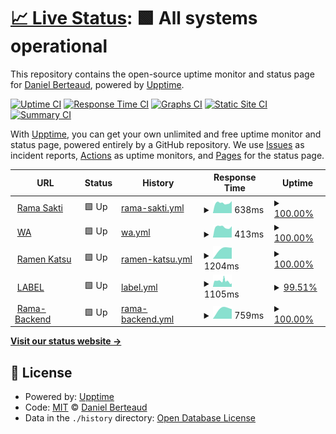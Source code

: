 # [📈 Live Status](https://dani.github.io/up): <!--live status--> **🟩 All systems operational**

This repository contains the open-source uptime monitor and status page for [Daniel Berteaud](https://www.ehtrace.com), powered by [Upptime](https://github.com/upptime/upptime).

[![Uptime CI](https://github.com/dani/up/workflows/Uptime%20CI/badge.svg)](https://github.com/dani/up/actions?query=workflow%3A%22Uptime+CI%22)
[![Response Time CI](https://github.com/dani/up/workflows/Response%20Time%20CI/badge.svg)](https://github.com/dani/up/actions?query=workflow%3A%22Response+Time+CI%22)
[![Graphs CI](https://github.com/dani/up/workflows/Graphs%20CI/badge.svg)](https://github.com/dani/up/actions?query=workflow%3A%22Graphs+CI%22)
[![Static Site CI](https://github.com/dani/up/workflows/Static%20Site%20CI/badge.svg)](https://github.com/dani/up/actions?query=workflow%3A%22Static+Site+CI%22)
[![Summary CI](https://github.com/dani/up/workflows/Summary%20CI/badge.svg)](https://github.com/dani/up/actions?query=workflow%3A%22Summary+CI%22)

With [Upptime](https://upptime.js.org), you can get your own unlimited and free uptime monitor and status page, powered entirely by a GitHub repository. We use [Issues](https://github.com/dani/up/issues) as incident reports, [Actions](https://github.com/dani/up/actions) as uptime monitors, and [Pages](https://dani.github.io/up) for the status page.

<!--start: status pages-->
<!-- This summary is generated by Upptime (https://github.com/upptime/upptime) -->
<!-- Do not edit this manually, your changes will be overwritten -->
<!-- prettier-ignore -->
| URL | Status | History | Response Time | Uptime |
| --- | ------ | ------- | ------------- | ------ |
| <img alt="" src="https://icons.duckduckgo.com/ip3/www.ramasakti.com.ico" height="13"> [Rama Sakti](https://www.ramasakti.com) | 🟩 Up | [rama-sakti.yml](https://github.com/danichrisd/up/commits/HEAD/history/rama-sakti.yml) | <details><summary><img alt="Response time graph" src="./graphs/rama-sakti/response-time-week.png" height="20"> 638ms</summary><br><a href="https://danichrisd.github.io/up/history/rama-sakti"><img alt="Response time 634" src="https://img.shields.io/endpoint?url=https%3A%2F%2Fraw.githubusercontent.com%2Fdanichrisd%2Fup%2FHEAD%2Fapi%2Frama-sakti%2Fresponse-time.json"></a><br><a href="https://danichrisd.github.io/up/history/rama-sakti"><img alt="24-hour response time 686" src="https://img.shields.io/endpoint?url=https%3A%2F%2Fraw.githubusercontent.com%2Fdanichrisd%2Fup%2FHEAD%2Fapi%2Frama-sakti%2Fresponse-time-day.json"></a><br><a href="https://danichrisd.github.io/up/history/rama-sakti"><img alt="7-day response time 638" src="https://img.shields.io/endpoint?url=https%3A%2F%2Fraw.githubusercontent.com%2Fdanichrisd%2Fup%2FHEAD%2Fapi%2Frama-sakti%2Fresponse-time-week.json"></a><br><a href="https://danichrisd.github.io/up/history/rama-sakti"><img alt="30-day response time 634" src="https://img.shields.io/endpoint?url=https%3A%2F%2Fraw.githubusercontent.com%2Fdanichrisd%2Fup%2FHEAD%2Fapi%2Frama-sakti%2Fresponse-time-month.json"></a><br><a href="https://danichrisd.github.io/up/history/rama-sakti"><img alt="1-year response time 634" src="https://img.shields.io/endpoint?url=https%3A%2F%2Fraw.githubusercontent.com%2Fdanichrisd%2Fup%2FHEAD%2Fapi%2Frama-sakti%2Fresponse-time-year.json"></a></details> | <details><summary><a href="https://danichrisd.github.io/up/history/rama-sakti">100.00%</a></summary><a href="https://danichrisd.github.io/up/history/rama-sakti"><img alt="All-time uptime 99.75%" src="https://img.shields.io/endpoint?url=https%3A%2F%2Fraw.githubusercontent.com%2Fdanichrisd%2Fup%2FHEAD%2Fapi%2Frama-sakti%2Fuptime.json"></a><br><a href="https://danichrisd.github.io/up/history/rama-sakti"><img alt="24-hour uptime 100.00%" src="https://img.shields.io/endpoint?url=https%3A%2F%2Fraw.githubusercontent.com%2Fdanichrisd%2Fup%2FHEAD%2Fapi%2Frama-sakti%2Fuptime-day.json"></a><br><a href="https://danichrisd.github.io/up/history/rama-sakti"><img alt="7-day uptime 100.00%" src="https://img.shields.io/endpoint?url=https%3A%2F%2Fraw.githubusercontent.com%2Fdanichrisd%2Fup%2FHEAD%2Fapi%2Frama-sakti%2Fuptime-week.json"></a><br><a href="https://danichrisd.github.io/up/history/rama-sakti"><img alt="30-day uptime 99.75%" src="https://img.shields.io/endpoint?url=https%3A%2F%2Fraw.githubusercontent.com%2Fdanichrisd%2Fup%2FHEAD%2Fapi%2Frama-sakti%2Fuptime-month.json"></a><br><a href="https://danichrisd.github.io/up/history/rama-sakti"><img alt="1-year uptime 99.75%" src="https://img.shields.io/endpoint?url=https%3A%2F%2Fraw.githubusercontent.com%2Fdanichrisd%2Fup%2FHEAD%2Fapi%2Frama-sakti%2Fuptime-year.json"></a></details>
| <img alt="" src="https://icons.duckduckgo.com/ip3/178.128.124.119.ico" height="13"> [WA](http://178.128.124.119:1680/) | 🟩 Up | [wa.yml](https://github.com/danichrisd/up/commits/HEAD/history/wa.yml) | <details><summary><img alt="Response time graph" src="./graphs/wa/response-time-week.png" height="20"> 413ms</summary><br><a href="https://danichrisd.github.io/up/history/wa"><img alt="Response time 416" src="https://img.shields.io/endpoint?url=https%3A%2F%2Fraw.githubusercontent.com%2Fdanichrisd%2Fup%2FHEAD%2Fapi%2Fwa%2Fresponse-time.json"></a><br><a href="https://danichrisd.github.io/up/history/wa"><img alt="24-hour response time 395" src="https://img.shields.io/endpoint?url=https%3A%2F%2Fraw.githubusercontent.com%2Fdanichrisd%2Fup%2FHEAD%2Fapi%2Fwa%2Fresponse-time-day.json"></a><br><a href="https://danichrisd.github.io/up/history/wa"><img alt="7-day response time 413" src="https://img.shields.io/endpoint?url=https%3A%2F%2Fraw.githubusercontent.com%2Fdanichrisd%2Fup%2FHEAD%2Fapi%2Fwa%2Fresponse-time-week.json"></a><br><a href="https://danichrisd.github.io/up/history/wa"><img alt="30-day response time 416" src="https://img.shields.io/endpoint?url=https%3A%2F%2Fraw.githubusercontent.com%2Fdanichrisd%2Fup%2FHEAD%2Fapi%2Fwa%2Fresponse-time-month.json"></a><br><a href="https://danichrisd.github.io/up/history/wa"><img alt="1-year response time 416" src="https://img.shields.io/endpoint?url=https%3A%2F%2Fraw.githubusercontent.com%2Fdanichrisd%2Fup%2FHEAD%2Fapi%2Fwa%2Fresponse-time-year.json"></a></details> | <details><summary><a href="https://danichrisd.github.io/up/history/wa">100.00%</a></summary><a href="https://danichrisd.github.io/up/history/wa"><img alt="All-time uptime 95.99%" src="https://img.shields.io/endpoint?url=https%3A%2F%2Fraw.githubusercontent.com%2Fdanichrisd%2Fup%2FHEAD%2Fapi%2Fwa%2Fuptime.json"></a><br><a href="https://danichrisd.github.io/up/history/wa"><img alt="24-hour uptime 100.00%" src="https://img.shields.io/endpoint?url=https%3A%2F%2Fraw.githubusercontent.com%2Fdanichrisd%2Fup%2FHEAD%2Fapi%2Fwa%2Fuptime-day.json"></a><br><a href="https://danichrisd.github.io/up/history/wa"><img alt="7-day uptime 100.00%" src="https://img.shields.io/endpoint?url=https%3A%2F%2Fraw.githubusercontent.com%2Fdanichrisd%2Fup%2FHEAD%2Fapi%2Fwa%2Fuptime-week.json"></a><br><a href="https://danichrisd.github.io/up/history/wa"><img alt="30-day uptime 95.99%" src="https://img.shields.io/endpoint?url=https%3A%2F%2Fraw.githubusercontent.com%2Fdanichrisd%2Fup%2FHEAD%2Fapi%2Fwa%2Fuptime-month.json"></a><br><a href="https://danichrisd.github.io/up/history/wa"><img alt="1-year uptime 95.99%" src="https://img.shields.io/endpoint?url=https%3A%2F%2Fraw.githubusercontent.com%2Fdanichrisd%2Fup%2FHEAD%2Fapi%2Fwa%2Fuptime-year.json"></a></details>
| <img alt="" src="https://icons.duckduckgo.com/ip3/systemalpha.net.ico" height="13"> [Ramen Katsu](https://systemalpha.net/ramenkatsu) | 🟩 Up | [ramen-katsu.yml](https://github.com/danichrisd/up/commits/HEAD/history/ramen-katsu.yml) | <details><summary><img alt="Response time graph" src="./graphs/ramen-katsu/response-time-week.png" height="20"> 1204ms</summary><br><a href="https://danichrisd.github.io/up/history/ramen-katsu"><img alt="Response time 1204" src="https://img.shields.io/endpoint?url=https%3A%2F%2Fraw.githubusercontent.com%2Fdanichrisd%2Fup%2FHEAD%2Fapi%2Framen-katsu%2Fresponse-time.json"></a><br><a href="https://danichrisd.github.io/up/history/ramen-katsu"><img alt="24-hour response time 1204" src="https://img.shields.io/endpoint?url=https%3A%2F%2Fraw.githubusercontent.com%2Fdanichrisd%2Fup%2FHEAD%2Fapi%2Framen-katsu%2Fresponse-time-day.json"></a><br><a href="https://danichrisd.github.io/up/history/ramen-katsu"><img alt="7-day response time 1204" src="https://img.shields.io/endpoint?url=https%3A%2F%2Fraw.githubusercontent.com%2Fdanichrisd%2Fup%2FHEAD%2Fapi%2Framen-katsu%2Fresponse-time-week.json"></a><br><a href="https://danichrisd.github.io/up/history/ramen-katsu"><img alt="30-day response time 1204" src="https://img.shields.io/endpoint?url=https%3A%2F%2Fraw.githubusercontent.com%2Fdanichrisd%2Fup%2FHEAD%2Fapi%2Framen-katsu%2Fresponse-time-month.json"></a><br><a href="https://danichrisd.github.io/up/history/ramen-katsu"><img alt="1-year response time 1204" src="https://img.shields.io/endpoint?url=https%3A%2F%2Fraw.githubusercontent.com%2Fdanichrisd%2Fup%2FHEAD%2Fapi%2Framen-katsu%2Fresponse-time-year.json"></a></details> | <details><summary><a href="https://danichrisd.github.io/up/history/ramen-katsu">100.00%</a></summary><a href="https://danichrisd.github.io/up/history/ramen-katsu"><img alt="All-time uptime 100.00%" src="https://img.shields.io/endpoint?url=https%3A%2F%2Fraw.githubusercontent.com%2Fdanichrisd%2Fup%2FHEAD%2Fapi%2Framen-katsu%2Fuptime.json"></a><br><a href="https://danichrisd.github.io/up/history/ramen-katsu"><img alt="24-hour uptime 100.00%" src="https://img.shields.io/endpoint?url=https%3A%2F%2Fraw.githubusercontent.com%2Fdanichrisd%2Fup%2FHEAD%2Fapi%2Framen-katsu%2Fuptime-day.json"></a><br><a href="https://danichrisd.github.io/up/history/ramen-katsu"><img alt="7-day uptime 100.00%" src="https://img.shields.io/endpoint?url=https%3A%2F%2Fraw.githubusercontent.com%2Fdanichrisd%2Fup%2FHEAD%2Fapi%2Framen-katsu%2Fuptime-week.json"></a><br><a href="https://danichrisd.github.io/up/history/ramen-katsu"><img alt="30-day uptime 100.00%" src="https://img.shields.io/endpoint?url=https%3A%2F%2Fraw.githubusercontent.com%2Fdanichrisd%2Fup%2FHEAD%2Fapi%2Framen-katsu%2Fuptime-month.json"></a><br><a href="https://danichrisd.github.io/up/history/ramen-katsu"><img alt="1-year uptime 100.00%" src="https://img.shields.io/endpoint?url=https%3A%2F%2Fraw.githubusercontent.com%2Fdanichrisd%2Fup%2FHEAD%2Fapi%2Framen-katsu%2Fuptime-year.json"></a></details>
| <img alt="" src="https://icons.duckduckgo.com/ip3/systemalpha.net.ico" height="13"> [LABEL](https://systemalpha.net/label) | 🟩 Up | [label.yml](https://github.com/danichrisd/up/commits/HEAD/history/label.yml) | <details><summary><img alt="Response time graph" src="./graphs/label/response-time-week.png" height="20"> 1105ms</summary><br><a href="https://danichrisd.github.io/up/history/label"><img alt="Response time 1089" src="https://img.shields.io/endpoint?url=https%3A%2F%2Fraw.githubusercontent.com%2Fdanichrisd%2Fup%2FHEAD%2Fapi%2Flabel%2Fresponse-time.json"></a><br><a href="https://danichrisd.github.io/up/history/label"><img alt="24-hour response time 604" src="https://img.shields.io/endpoint?url=https%3A%2F%2Fraw.githubusercontent.com%2Fdanichrisd%2Fup%2FHEAD%2Fapi%2Flabel%2Fresponse-time-day.json"></a><br><a href="https://danichrisd.github.io/up/history/label"><img alt="7-day response time 1105" src="https://img.shields.io/endpoint?url=https%3A%2F%2Fraw.githubusercontent.com%2Fdanichrisd%2Fup%2FHEAD%2Fapi%2Flabel%2Fresponse-time-week.json"></a><br><a href="https://danichrisd.github.io/up/history/label"><img alt="30-day response time 1089" src="https://img.shields.io/endpoint?url=https%3A%2F%2Fraw.githubusercontent.com%2Fdanichrisd%2Fup%2FHEAD%2Fapi%2Flabel%2Fresponse-time-month.json"></a><br><a href="https://danichrisd.github.io/up/history/label"><img alt="1-year response time 1089" src="https://img.shields.io/endpoint?url=https%3A%2F%2Fraw.githubusercontent.com%2Fdanichrisd%2Fup%2FHEAD%2Fapi%2Flabel%2Fresponse-time-year.json"></a></details> | <details><summary><a href="https://danichrisd.github.io/up/history/label">99.51%</a></summary><a href="https://danichrisd.github.io/up/history/label"><img alt="All-time uptime 86.11%" src="https://img.shields.io/endpoint?url=https%3A%2F%2Fraw.githubusercontent.com%2Fdanichrisd%2Fup%2FHEAD%2Fapi%2Flabel%2Fuptime.json"></a><br><a href="https://danichrisd.github.io/up/history/label"><img alt="24-hour uptime 100.00%" src="https://img.shields.io/endpoint?url=https%3A%2F%2Fraw.githubusercontent.com%2Fdanichrisd%2Fup%2FHEAD%2Fapi%2Flabel%2Fuptime-day.json"></a><br><a href="https://danichrisd.github.io/up/history/label"><img alt="7-day uptime 99.51%" src="https://img.shields.io/endpoint?url=https%3A%2F%2Fraw.githubusercontent.com%2Fdanichrisd%2Fup%2FHEAD%2Fapi%2Flabel%2Fuptime-week.json"></a><br><a href="https://danichrisd.github.io/up/history/label"><img alt="30-day uptime 86.11%" src="https://img.shields.io/endpoint?url=https%3A%2F%2Fraw.githubusercontent.com%2Fdanichrisd%2Fup%2FHEAD%2Fapi%2Flabel%2Fuptime-month.json"></a><br><a href="https://danichrisd.github.io/up/history/label"><img alt="1-year uptime 86.11%" src="https://img.shields.io/endpoint?url=https%3A%2F%2Fraw.githubusercontent.com%2Fdanichrisd%2Fup%2FHEAD%2Fapi%2Flabel%2Fuptime-year.json"></a></details>
| <img alt="" src="https://icons.duckduckgo.com/ip3/systemalpha.net.ico" height="13"> [Rama-Backend](https://systemalpha.net/ramasakti) | 🟩 Up | [rama-backend.yml](https://github.com/danichrisd/up/commits/HEAD/history/rama-backend.yml) | <details><summary><img alt="Response time graph" src="./graphs/rama-backend/response-time-week.png" height="20"> 759ms</summary><br><a href="https://danichrisd.github.io/up/history/rama-backend"><img alt="Response time 759" src="https://img.shields.io/endpoint?url=https%3A%2F%2Fraw.githubusercontent.com%2Fdanichrisd%2Fup%2FHEAD%2Fapi%2Frama-backend%2Fresponse-time.json"></a><br><a href="https://danichrisd.github.io/up/history/rama-backend"><img alt="24-hour response time 759" src="https://img.shields.io/endpoint?url=https%3A%2F%2Fraw.githubusercontent.com%2Fdanichrisd%2Fup%2FHEAD%2Fapi%2Frama-backend%2Fresponse-time-day.json"></a><br><a href="https://danichrisd.github.io/up/history/rama-backend"><img alt="7-day response time 759" src="https://img.shields.io/endpoint?url=https%3A%2F%2Fraw.githubusercontent.com%2Fdanichrisd%2Fup%2FHEAD%2Fapi%2Frama-backend%2Fresponse-time-week.json"></a><br><a href="https://danichrisd.github.io/up/history/rama-backend"><img alt="30-day response time 759" src="https://img.shields.io/endpoint?url=https%3A%2F%2Fraw.githubusercontent.com%2Fdanichrisd%2Fup%2FHEAD%2Fapi%2Frama-backend%2Fresponse-time-month.json"></a><br><a href="https://danichrisd.github.io/up/history/rama-backend"><img alt="1-year response time 759" src="https://img.shields.io/endpoint?url=https%3A%2F%2Fraw.githubusercontent.com%2Fdanichrisd%2Fup%2FHEAD%2Fapi%2Frama-backend%2Fresponse-time-year.json"></a></details> | <details><summary><a href="https://danichrisd.github.io/up/history/rama-backend">100.00%</a></summary><a href="https://danichrisd.github.io/up/history/rama-backend"><img alt="All-time uptime 100.00%" src="https://img.shields.io/endpoint?url=https%3A%2F%2Fraw.githubusercontent.com%2Fdanichrisd%2Fup%2FHEAD%2Fapi%2Frama-backend%2Fuptime.json"></a><br><a href="https://danichrisd.github.io/up/history/rama-backend"><img alt="24-hour uptime 100.00%" src="https://img.shields.io/endpoint?url=https%3A%2F%2Fraw.githubusercontent.com%2Fdanichrisd%2Fup%2FHEAD%2Fapi%2Frama-backend%2Fuptime-day.json"></a><br><a href="https://danichrisd.github.io/up/history/rama-backend"><img alt="7-day uptime 100.00%" src="https://img.shields.io/endpoint?url=https%3A%2F%2Fraw.githubusercontent.com%2Fdanichrisd%2Fup%2FHEAD%2Fapi%2Frama-backend%2Fuptime-week.json"></a><br><a href="https://danichrisd.github.io/up/history/rama-backend"><img alt="30-day uptime 100.00%" src="https://img.shields.io/endpoint?url=https%3A%2F%2Fraw.githubusercontent.com%2Fdanichrisd%2Fup%2FHEAD%2Fapi%2Frama-backend%2Fuptime-month.json"></a><br><a href="https://danichrisd.github.io/up/history/rama-backend"><img alt="1-year uptime 100.00%" src="https://img.shields.io/endpoint?url=https%3A%2F%2Fraw.githubusercontent.com%2Fdanichrisd%2Fup%2FHEAD%2Fapi%2Frama-backend%2Fuptime-year.json"></a></details>

<!--end: status pages-->

[**Visit our status website →**](https://dani.github.io/up)

## 📄 License

- Powered by: [Upptime](https://github.com/upptime/upptime)
- Code: [MIT](./LICENSE) © [Daniel Berteaud](https://www.ehtrace.com)
- Data in the `./history` directory: [Open Database License](https://opendatacommons.org/licenses/odbl/1-0/)
